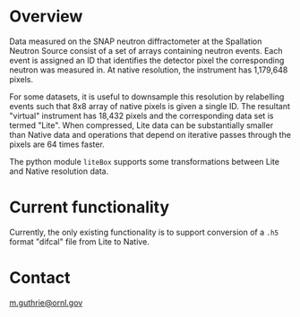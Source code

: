 # Overview

Data measured on the SNAP neutron diffractometer at the Spallation Neutron Source consist of a set of arrays containing neutron events. Each event is assigned an ID that identifies the detector pixel the corresponding neutron was measured in. At native resolution, the instrument has 1,179,648 pixels. 

For some datasets, it is useful to downsample this resolution by relabelling events such that 8x8 array of native pixels is given a single ID. The resultant "virtual" instrument has 18,432 pixels and the corresponding data set is termed "Lite". When compressed, Lite data can be substantially smaller than Native data and operations that depend on iterative passes through the pixels are 64 times faster.

The python module `liteBox` supports some transformations between Lite and Native resolution data.

# Current functionality

Currently, the only existing functionality is to support conversion of a `.h5` format "difcal" file from Lite to Native.

# Contact

m.guthrie@ornl.gov
